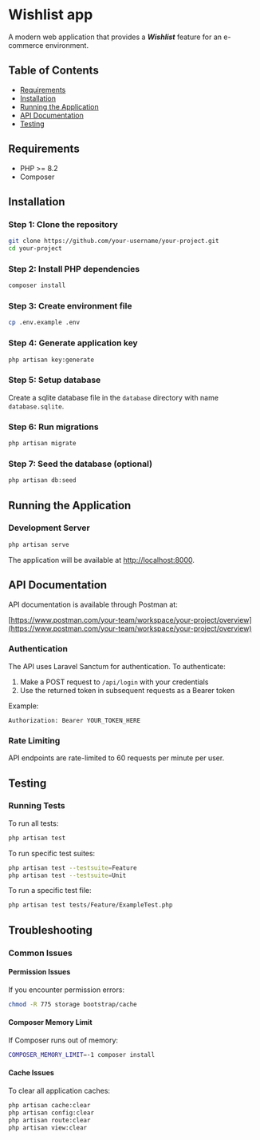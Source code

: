 # Wishlist app

A modern web application that provides a **_Wishlist_** feature for an e-commerce environment.

## Table of Contents

- [Requirements](#requirements)
- [Installation](#installation)
- [Running the Application](#running-the-application)
- [API Documentation](#api-documentation)
- [Testing](#testing)

## Requirements

- PHP >= 8.2
- Composer

## Installation

### Step 1: Clone the repository

```bash
git clone https://github.com/your-username/your-project.git
cd your-project
```

### Step 2: Install PHP dependencies

```bash
composer install
```

### Step 3: Create environment file

```bash
cp .env.example .env
```

### Step 4: Generate application key

```bash
php artisan key:generate
```

### Step 5: Setup database

Create a sqlite database file in the `database` directory with name `database.sqlite`.

### Step 6: Run migrations

```bash
php artisan migrate
```

### Step 7: Seed the database (optional)

```bash
php artisan db:seed
```

## Running the Application

### Development Server

```bash
php artisan serve
```

The application will be available at [http://localhost:8000](http://localhost:8000).

## API Documentation

API documentation is available through Postman at:

[https://www.postman.com/your-team/workspace/your-project/overview](https://www.postman.com/your-team/workspace/your-project/overview)

### Authentication

The API uses Laravel Sanctum for authentication. To authenticate:

1. Make a POST request to `/api/login` with your credentials
2. Use the returned token in subsequent requests as a Bearer token

Example:

```
Authorization: Bearer YOUR_TOKEN_HERE
```

### Rate Limiting

API endpoints are rate-limited to 60 requests per minute per user.

## Testing

### Running Tests

To run all tests:

```bash
php artisan test
```

To run specific test suites:

```bash
php artisan test --testsuite=Feature
php artisan test --testsuite=Unit
```

To run a specific test file:

```bash
php artisan test tests/Feature/ExampleTest.php
```

## Troubleshooting

### Common Issues

#### Permission Issues

If you encounter permission errors:

```bash
chmod -R 775 storage bootstrap/cache
```

#### Composer Memory Limit

If Composer runs out of memory:

```bash
COMPOSER_MEMORY_LIMIT=-1 composer install
```

#### Cache Issues

To clear all application caches:

```bash
php artisan cache:clear
php artisan config:clear
php artisan route:clear
php artisan view:clear
```